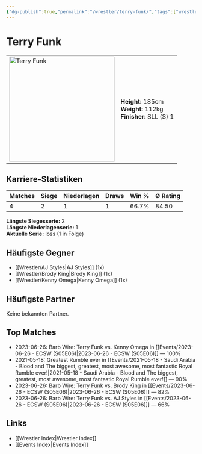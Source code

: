 ```yaml
---
{"dg-publish":true,"permalink":"/wrestler/terry-funk/","tags":["wrestler"],"noteIcon":"","created":"2025-08-11T09:33:21.309+02:00"}
---
```



# Terry Funk

<table>
<tr>
<td><img src="Terry Funk.png" width="280" alt="Terry Funk"></td>
<td>
<b>Height:</b> 185cm<br>
<b>Weight:</b> 112kg<br>
<b>Finisher:</b> SLL (S) 1<br>
</td>
</tr>
</table>

## Karriere-Statistiken

| Matches | Siege | Niederlagen | Draws | Win % | Ø Rating |
|---------|-------|-------------|-------|-------|-----------|
| 4 | 2 | 1 | 1 | 66.7% | 84.50 |

**Längste Siegesserie:** 2<br>**Längste Niederlagenserie:** 1<br>**Aktuelle Serie:** loss (1 in Folge)


## Häufigste Gegner
- [[Wrestler/AJ Styles\|AJ Styles]] (1x)
- [[Wrestler/Brody King\|Brody King]] (1x)
- [[Wrestler/Kenny Omega\|Kenny Omega]] (1x)

## Häufigste Partner
Keine bekannten Partner.

## Top Matches
- 2023-06-26: Barb Wire: Terry Funk vs. Kenny Omega in [[Events/2023-06-26 - ECSW (S05E06)\|2023-06-26 - ECSW (S05E06)]] — 100%
- 2021-05-18: Greatest Rumble ever in [[Events/2021-05-18 - Saudi Arabia - Blood and The biggest, greatest, most awesome, most fantastic Royal Rumble ever!\|2021-05-18 - Saudi Arabia - Blood and The biggest, greatest, most awesome, most fantastic Royal Rumble ever!]] — 90%
- 2023-06-26: Barb Wire: Terry Funk vs. Brody King in [[Events/2023-06-26 - ECSW (S05E06)\|2023-06-26 - ECSW (S05E06)]] — 82%
- 2023-06-26: Barb Wire: Terry Funk vs. AJ Styles in [[Events/2023-06-26 - ECSW (S05E06)\|2023-06-26 - ECSW (S05E06)]] — 66%

## Links
- [[Wrestler Index\|Wrestler Index]]
- [[Events Index\|Events Index]]
